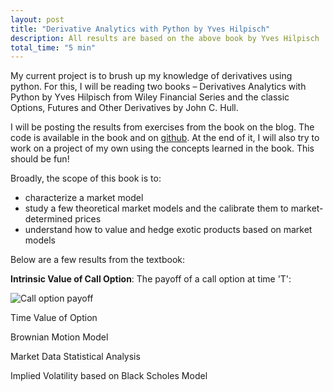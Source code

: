 ```yaml
---
layout: post
title: "Derivative Analytics with Python by Yves Hilpisch"
description: All results are based on the above book by Yves Hilpisch
total_time: "5 min"
---
```


My current project is to brush up my knowledge of derivatives using python. For this, I will be reading two books – Derivatives Analytics with Python by Yves Hilpisch from Wiley Financial Series and the classic Options, Futures and Other Derivatives by John C. Hull.


I will be posting the results from exercises from the book on the blog. The code is available in the book and on [github]("https://github.com/yhilpisch/dawp"). At the end of it, I will also try to work on a project of my own using the concepts learned in the book. This should be fun!


Broadly, the scope of this book is to: 
* characterize a market model
* study a few theoretical market models and the calibrate them to market-determined prices
* understand how to value and hedge exotic products based on market models


Below are a few results from the textbook:


**Intrinsic Value of Call Option**: The payoff of a call option at time 'T':

![Call option payoff](C:\Users\Meghana\Documents\Technical\Webpage\meghanayerabati.github.io\projects\_posts\call_option_payoff.png)


Time Value of Option

Brownian Motion Model

Market Data Statistical Analysis

Implied Volatility based on Black Scholes Model 